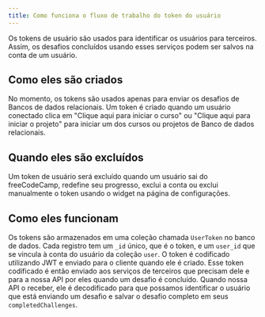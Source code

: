 ```yaml
---
title: Como funciona o fluxo de trabalho do token do usuário
---
```


Os tokens de usuário são usados para identificar os usuários para terceiros. Assim, os desafios concluídos usando esses serviços podem ser salvos na conta de um usuário.

## Como eles são criados

No momento, os tokens são usados apenas para enviar os desafios de Bancos de dados relacionais. Um token é criado quando um usuário conectado clica em "Clique aqui para iniciar o curso" ou "Clique aqui para iniciar o projeto" para iniciar um dos cursos ou projetos de Banco de dados relacionais.

## Quando eles são excluídos

Um token de usuário será excluído quando um usuário sai do freeCodeCamp, redefine seu progresso, exclui a conta ou exclui manualmente o token usando o widget na página de configurações.

## Como eles funcionam

Os tokens são armazenados em uma coleção chamada `UserToken` no banco de dados. Cada registro tem um `_id` único, que é o token, e um `user_id` que se vincula à conta do usuário da coleção `user`. O token é codificado utilizando JWT e enviado para o cliente quando ele é criado. Esse token codificado é então enviado aos serviços de terceiros que precisam dele e para a nossa API por eles quando um desafio é concluído. Quando nossa API o receber, ele é decodificado para que possamos identificar o usuário que está enviando um desafio e salvar o desafio completo em seus `completedChallenges`.

